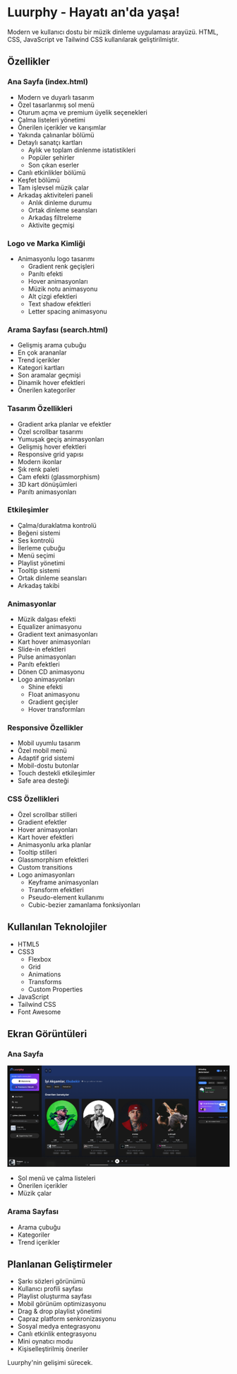 # Luurphy - Hayatı an'da yaşa!

Modern ve kullanıcı dostu bir müzik dinleme uygulaması arayüzü. HTML, CSS, JavaScript ve Tailwind CSS kullanılarak geliştirilmiştir.

## Özellikler

### Ana Sayfa (index.html)
- Modern ve duyarlı tasarım
- Özel tasarlanmış sol menü
- Oturum açma ve premium üyelik seçenekleri
- Çalma listeleri yönetimi 
- Önerilen içerikler ve karışımlar
- Yakında çalınanlar bölümü
- Detaylı sanatçı kartları
  - Aylık ve toplam dinlenme istatistikleri
  - Popüler şehirler
  - Son çıkan eserler
- Canlı etkinlikler bölümü
- Keşfet bölümü
- Tam işlevsel müzik çalar
- Arkadaş aktiviteleri paneli
  - Anlık dinleme durumu
  - Ortak dinleme seansları
  - Arkadaş filtreleme
  - Aktivite geçmişi

### Logo ve Marka Kimliği
- Animasyonlu logo tasarımı
  - Gradient renk geçişleri
  - Parıltı efekti
  - Hover animasyonları
  - Müzik notu animasyonu
  - Alt çizgi efektleri
  - Text shadow efektleri
  - Letter spacing animasyonu

### Arama Sayfası (search.html)
- Gelişmiş arama çubuğu
- En çok arananlar
- Trend içerikler
- Kategori kartları
- Son aramalar geçmişi
- Dinamik hover efektleri
- Önerilen kategoriler

### Tasarım Özellikleri
- Gradient arka planlar ve efektler
- Özel scrollbar tasarımı
- Yumuşak geçiş animasyonları
- Gelişmiş hover efektleri
- Responsive grid yapısı
- Modern ikonlar
- Şık renk paleti
- Cam efekti (glassmorphism)
- 3D kart dönüşümleri
- Parıltı animasyonları

### Etkileşimler
- Çalma/duraklatma kontrolü
- Beğeni sistemi
- Ses kontrolü
- İlerleme çubuğu
- Menü seçimi
- Playlist yönetimi
- Tooltip sistemi
- Ortak dinleme seansları
- Arkadaş takibi

### Animasyonlar
- Müzik dalgası efekti
- Equalizer animasyonu
- Gradient text animasyonları
- Kart hover animasyonları
- Slide-in efektleri
- Pulse animasyonları
- Parıltı efektleri
- Dönen CD animasyonu
- Logo animasyonları
  - Shine efekti
  - Float animasyonu
  - Gradient geçişler
  - Hover transformları

### Responsive Özellikler
- Mobil uyumlu tasarım
- Özel mobil menü
- Adaptif grid sistemi
- Mobil-dostu butonlar
- Touch destekli etkileşimler
- Safe area desteği

### CSS Özellikleri
- Özel scrollbar stilleri
- Gradient efektler
- Hover animasyonları
- Kart hover efektleri
- Animasyonlu arka planlar
- Tooltip stilleri
- Glassmorphism efektleri
- Custom transitions
- Logo animasyonları
  - Keyframe animasyonları
  - Transform efektleri
  - Pseudo-element kullanımı
  - Cubic-bezier zamanlama fonksiyonları

## Kullanılan Teknolojiler
- HTML5
- CSS3
  - Flexbox
  - Grid
  - Animations
  - Transforms
  - Custom Properties
- JavaScript
- Tailwind CSS
- Font Awesome

## Ekran Görüntüleri

### Ana Sayfa
![alt text](image.png)
- Sol menü ve çalma listeleri
- Önerilen içerikler
- Müzik çalar

### Arama Sayfası
- Arama çubuğu
- Kategoriler
- Trend içerikler

## Planlanan Geliştirmeler
- Şarkı sözleri görünümü
- Kullanıcı profili sayfası
- Playlist oluşturma sayfası
- Mobil görünüm optimizasyonu
- Drag & drop playlist yönetimi
- Çapraz platform senkronizasyonu
- Sosyal medya entegrasyonu
- Canlı etkinlik entegrasyonu
- Mini oynatıcı modu
- Kişiselleştirilmiş öneriler

Luurphy'nin gelişimi sürecek.